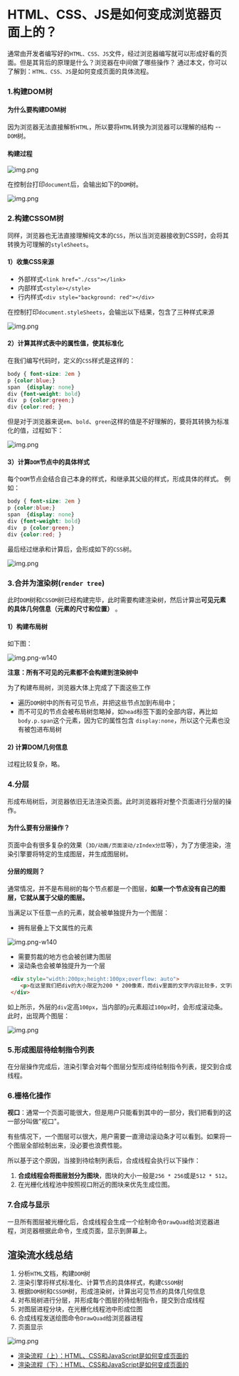 # HTML、CSS、JS是如何变成浏览器页面上的？
通常由开发者编写好的`HTML、CSS、JS`文件，经过浏览器编写就可以形成好看的页面。但是其背后的原理是什么？浏览器在中间做了哪些操作？
通过本文，你可以了解到：`HTML、CSS、JS`是如何变成页面的具体流程。
### 1.构建DOM树
#### 为什么要构建DOM树
因为浏览器无法直接解析`HTML`，所以要将`HTML`转换为浏览器可以理解的结构 -- `DOM`树。
#### 构建过程
<div style="width:70%;">

![img.png](./img/img.png)
</div>

在控制台打印`document`后，会输出如下的`DOM`树。
<div style="width:70%;">

![img.png](./img/img2.png)
</div>

### 2.构建CSSOM树
同样，浏览器也无法直接理解纯文本的`CSS`，所以当浏览器接收到CSS时，会将其转换为可理解的`styleSheets`。
#### 1）收集CSS来源
- 外部样式`<link href="./css"></link>`
- 内部样式`<style></style>`
- 行内样式`<div style="background: red"></div>`

在控制打印`document.styleSheets`，会输出以下结果，包含了三种样式来源
<div style="width:70%;">

![img.png](./img/img3.png)
</div>

#### 2）计算其样式表中的属性值，使其标准化
在我们编写代码时，定义的`CSS`样式是这样的：
```css
body { font-size: 2em }
p {color:blue;}
span  {display: none}
div {font-weight: bold}
div  p {color:green;}
div {color:red; }
```
但是对于浏览器来说`em`、`bold`、`green`这样的值是不好理解的，要将其转换为标准化的值，过程如下：

<div style="width:70%;">

![img.png](./img/img4.png)
</div>

#### 3）计算`DOM`节点中的具体样式
每个`DOM`节点会结合自己本身的样式，和继承其父级的样式，形成具体的样式。
例如：
```css
body { font-size: 2em }
p {color:blue;}
span  {display: none}
div {font-weight: bold}
div  p {color:green;}
div {color:red; }
```
最后经过继承和计算后，会形成如下的`CSS`树。
<div style="width:70%;">

![img.png](./img/img5.png)
</div>

### 3.合并为渲染树(`render tree`)
此时`DOM`树和`CSSOM`树已经构建完毕，此时需要构建渲染树，然后计算出**可见元素的具体几何信息（元素的尺寸和位置）** 。
#### 1）构建布局树

如下图：
<div style="width:70%;">

![img.png-w140](./img/img6.png)
</div>

**注意：所有不可见的元素都不会构建到渲染树中**

为了构建布局树，浏览器大体上完成了下面这些工作
- 遍历`DOM`树中的所有可见节点，并把这些节点加到布局中；
- 而不可见的节点会被布局树忽略掉，如`head`标签下面的全部内容，再比如`body.p.span`这个元素，因为它的属性包含 `display:none`，所以这个元素也没有被包进布局树
#### 2) 计算DOM几何信息
过程比较复杂，略。

### 4.分层
形成布局树后，浏览器依旧无法渲染页面。此时浏览器将对整个页面进行分层的操作。
#### 为什么要有分层操作？
页面中会有很多复杂的效果（`3D/动画/页面滚动/zIndex分层`等），为了方便渲染，渲染引擎要将特定的生成图层，并生成图层树。
#### 分层的规则？
通常情况，并不是布局树的每个节点都是一个图层，**如果一个节点没有自己的图层，它就从属于父级的图层。**

当满足以下任意一点的元素，就会被单独提升为一个图层：
- 拥有层叠上下文属性的元素
<div style="width:70%;">

![img.png-w140](./img/img7.png)
</div>

- 需要剪裁的地方也会被创建为图层
- 滚动条也会被单独提升为一个层
```html
 <div style="width:200px;height:100px;overflow: auto">
    <p>在这里我们把div的大小限定为200 * 200像素，而div里面的文字内容比较多，文字所显示的区域肯定会超出200 * 200的面积，这时候就产生了剪裁，渲染引擎会把裁剪文字内容的一部分用于显示在div区域，下图是运行时的执行结果</p>
 </div>
```  
如上所示，外层的`div`定高`100px`，当内部的`p`元素超过`100px`时，会形成滚动条。此时，出现两个图层：

![img.png](./img/img8.png)

### 5.形成图层待绘制指令列表
在分层操作完成后，渲染引擎会对每个图层分型形成待绘制指令列表，提交到合成线程。

### 6.栅格化操作
**视口**：通常一个页面可能很大，但是用户只能看到其中的一部分，我们把看到的这一部分叫做"视口"。

有些情况下，一个图层可以很大，用户需要一直滑动滚动条才可以看到。如果将一个图层全部绘制出来，没必要也浪费性能。

所以基于这个原因，当接到待绘制列表后，合成线程会执行以下操作：

1. **合成线程会将图层划分为图块**，图块的大小一般是`256 * 256`或是`512 * 512`。
2. 在光栅化线程池中按照视口附近的图块来优先生成位图。

### 7.合成与显示
一旦所有图层被光栅化后，合成线程会生成一个绘制命令`DrawQuad`给浏览器进程，浏览器根据此命令，生成页面，显示到屏幕上。

## 渲染流水线总结
1. 分析`HTML`文档，构建`DOM`树
2. 渲染引擎将样式标准化、计算节点的具体样式，构建`CSSOM`树
3. 根据`DOM`树和`CSSOM`树，形成渲染树，计算出可见节点的具体几何信息
4. 对布局树进行分层，并形成每个图层的待绘制指令，提交到合成线程
5. 对图层进程分块，在光栅化线程池中形成位图
6. 合成线程发送绘图命令`DrawQuad`给浏览器进程
7. 页面显示

![img.png](./img/img10.png)


- [渲染流程（上）：HTML、CSS和JavaScript是如何变成页面的](http://interview.poetries.top/fe-base-docs/browser/part1/lesson05.html)
- [渲染流程（下）：HTML、CSS和JavaScript是如何变成页面的](http://interview.poetries.top/fe-base-docs/browser/part1/lesson06.html)
